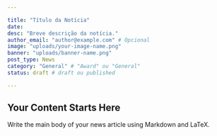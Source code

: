 ```yaml
---

title: "Título da Notícia"
date:
desc: "Breve descrição da notícia."
author_email: "author@example.com" # Opcional
image: "uploads/your-image-name.png"
banner: "uploads/banner-name.png"
post_type: News
category: "General" # "Award" ou "General"
status: draft # draft ou published

---
```


## Your Content Starts Here


Write the main body of your news article using Markdown and LaTeX.
